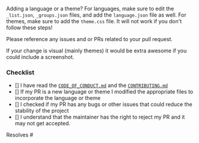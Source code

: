 Adding a language or a theme? For languages, make sure to edit the `_list.json`, `_groups.json` files, and add the `language.json` file as well. For themes, make sure to add the `theme.css` file. It will not work if you don't follow these steps!

Please reference any issues and or PRs related to your pull request.

If your change is visual (mainly themes) it would be extra awesome if you could include a screenshot.

<!-- pro tip: you can check checkboxes by putting an x inside the brackets   [x]  -->

### Checklist <!-- please check the items you have completed -->

- [] I have read the [`CODE_OF_CONDUCT.md`](https://github.com/Miodec/monkeytype/blob/master/CODE_OF_CONDUCT.md) and the [`CONTRIBUTING.md`](https://github.com/Miodec/monkeytype/blob/master/CONTRIBUTING.md)
- [] If my PR is a new language or theme I modified the appropriate files to incorporate the language or theme
- [] I checked if my PR has any bugs or other issues that could reduce the stability of the project
- [] I understand that the maintainer has the right to reject my PR and it may not get accepted.

<!-- the issue(s) your PR resolves if any -->

Resolves #
